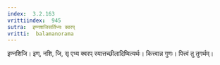 ```yaml
---
index:  3.2.163
vrittiindex:  945
sutra:  इण्नशजिसर्तिभ्यः क्वरप्
vritti:  balamanorama 
---
```


इण्नशिजि। इण्, नशि, जि, सृ एभ्य क्वरप् स्यात्तच्छीलादिष्वित्यर्थः। कित्त्वान्न गुणः। पित्त्वं तु तुगर्थम्। 

